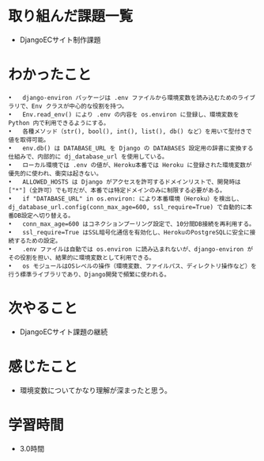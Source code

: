 # 取り組んだ課題一覧
- DjangoECサイト制作課題

# わかったこと
	•	django-environ パッケージは .env ファイルから環境変数を読み込むためのライブラリで、Env クラスが中心的な役割を持つ。
	•	Env.read_env() により .env の内容を os.environ に登録し、環境変数を Python 内で利用できるようにする。
	•	各種メソッド（str(), bool(), int(), list(), db() など）を用いて型付きで値を取得可能。
	•	env.db() は DATABASE_URL を Django の DATABASES 設定用の辞書に変換する仕組みで、内部的に dj_database_url を使用している。
	•	ローカル環境では .env の値が、Heroku本番では Heroku に登録された環境変数が優先的に使われ、衝突は起きない。
	•	ALLOWED_HOSTS は Django がアクセスを許可するドメインリストで、開発時は ["*"]（全許可）でも可だが、本番では特定ドメインのみに制限する必要がある。
	•	if "DATABASE_URL" in os.environ: により本番環境（Heroku）を検出し、dj_database_url.config(conn_max_age=600, ssl_require=True) で自動的に本番DB設定へ切り替える。
	•	conn_max_age=600 はコネクションプーリング設定で、10分間DB接続を再利用する。
	•	ssl_require=True はSSL暗号化通信を有効化し、HerokuのPostgreSQLに安全に接続するための設定。
	•	.env ファイルは自動では os.environ に読み込まれないが、django-environ がその役割を担い、結果的に環境変数として利用できる。
	•	os モジュールはOSレベルの操作（環境変数、ファイルパス、ディレクトリ操作など）を行う標準ライブラリであり、Django開発で頻繁に使われる。

# 次やること
- DjangoECサイト課題の継続

# 感じたこと
- 環境変数についてかなり理解が深まったと思う。

# 学習時間
- 3.0時間